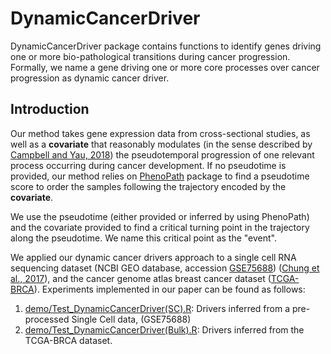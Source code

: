 # DynamicCancerDriver
DynamicCancerDriver package contains functions to identify genes driving one or more bio-pathological transitions during cancer progression. Formally, we name a gene driving one or more core processes over cancer progression as dynamic cancer driver. 

## Introduction 
Our method takes gene expression data from cross-sectional studies,
as well as a **covariate** that reasonably modulates (in the sense described
by [Campbell and Yau, 2018](https://www.nature.com/articles/s41467-018-04696-6)) the pseudotemporal progression of one
relevant process occurring during cancer development. If no pseudotime
is provided, our method relies on [PhenoPath](https://www.bioconductor.org/packages/release/bioc/html/phenopath.html) package 
to find a pseudotime score to order the samples following
the trajectory encoded by the **covariate**. 

We use the pseudotime (either provided or inferred by using PhenoPath) and the covariate provided to
find a critical turning point in the trajectory along the pseudotime. We
name this critical point as the "event".

We applied our dynamic cancer drivers approach to a single cell RNA
sequencing dataset (NCBI GEO database, accession [GSE75688](https://www.ncbi.nlm.nih.gov/geo/query/acc.cgi?acc=GSE75688)) ([Chung
et al., 2017](https://www.nature.com/articles/ncomms15081)), and the cancer genome atlas breast cancer dataset ([TCGA-BRCA](https://portal.gdc.cancer.gov/projects/TCGA-BRCA)).
Experiments implemented in our paper can be found as follows:
1. [demo/Test_DynamicCancerDriver(SC).R](demo/Test_DynamicCancerDriver(SC).R): Drivers inferred from a pre-processed Single Cell data, (GSE75688)
2. [demo/Test_DynamicCancerDriver(Bulk).R](demo/Test_DynamicCancerDriver(Bulk).R): Drivers inferred from the TCGA-BRCA dataset.
